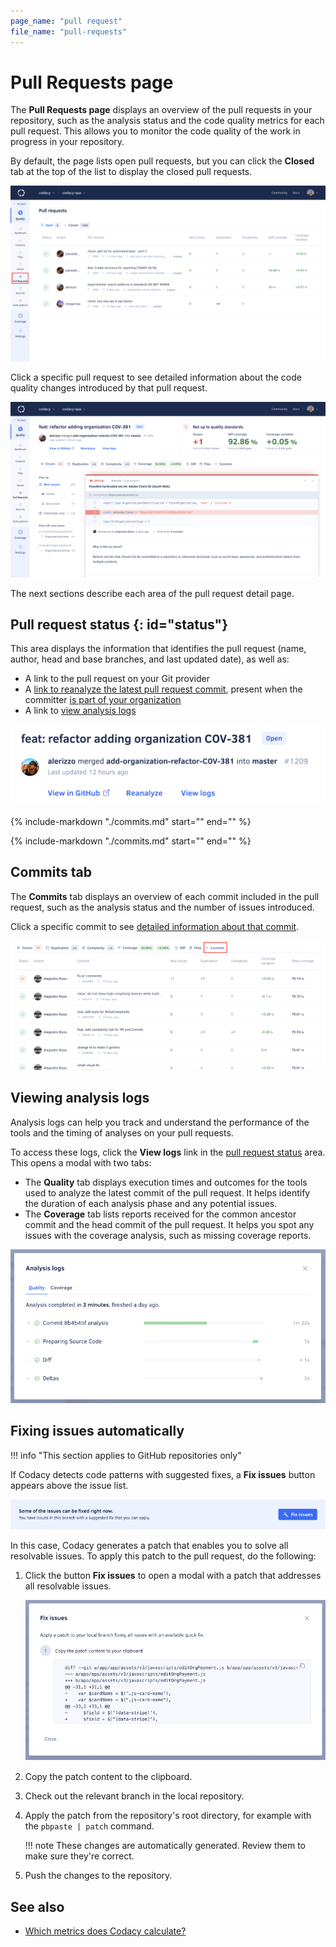 ```yaml
---
page_name: "pull request"
file_name: "pull-requests"
---
```


# Pull Requests page

The **Pull Requests page** displays an overview of the pull requests in your repository, such as the analysis status and the code quality metrics for each pull request. This allows you to monitor the code quality of the work in progress in your repository.

By default, the page lists open pull requests, but you can click the **Closed** tab at the top of the list to display the closed pull requests.

![Pull Requests page](images/pull-requests.png)

Click a specific pull request to see detailed information about the code quality changes introduced by that pull request.

![Pull request detail](images/pull-requests-detail.png)

The next sections describe each area of the pull request detail page.

## Pull request status {: id="status"}

This area displays the information that identifies the pull request (name, author, head and base branches, and last updated date), as well as:

-   A link to the pull request on your Git provider
-   A [link to reanalyze the latest pull request commit](../faq/repositories/how-do-i-reanalyze-my-repository.md), present when the committer [is part of your organization](../organizations/managing-people.md)
-   A link to [view analysis logs](#viewing-analysis-logs)

![Pull request status](images/pull-requests-detail-status.png)

{%
    include-markdown "./commits.md"
    start="<!--quality-overview-start-->"
    end="<!--quality-overview-end-->"
%}

{%
    include-markdown "./commits.md"
    start="<!--tabs-start-->"
    end="<!--tabs-end-->"
%}

## Commits tab

The **Commits** tab displays an overview of each commit included in the pull request, such as the analysis status and the number of issues introduced.

Click a specific commit to see [detailed information about that commit](commits.md#status).

![Commits tab](images/pull-requests-tab-commits.png)

## Viewing analysis logs

Analysis logs can help you track and understand the performance of the tools and the timing of analyses on your pull requests.

To access these logs, click the **View logs** link in the [pull request status](#status) area. This opens a modal with two tabs:

-   The **Quality** tab displays execution times and outcomes for the tools used to analyze the latest commit of the pull request. It helps identify the duration of each analysis phase and any potential issues.
-   The **Coverage** tab lists reports received for the common ancestor commit and the head commit of the pull request. It helps you spot any issues with the coverage analysis, such as missing coverage reports.

![View logs modal](images/pull-requests-view-logs-modal.png)

## Fixing issues automatically

!!! info "This section applies to GitHub repositories only"

If Codacy detects code patterns with suggested fixes, a **Fix issues** button appears above the issue list.

![Fix issues button](images/issues-fix-issues-button.png)

In this case, Codacy generates a patch that enables you to solve all resolvable issues. To apply this patch to the pull request, do the following:

1.  Click the button **Fix issues** to open a modal with a patch that addresses all resolvable issues.

    ![Fix issues modal](images/issues-fix-issues-modal.png)

1.  Copy the patch content to the clipboard.
1.  Check out the relevant branch in the local repository.
1.  Apply the patch from the repository's root directory, for example with the `pbpaste | patch` command.

    !!! note
        These changes are automatically generated. Review them to make sure they're correct.

1.  Push the changes to the repository.

## See also

-   [Which metrics does Codacy calculate?](../faq/code-analysis/which-metrics-does-codacy-calculate.md)
